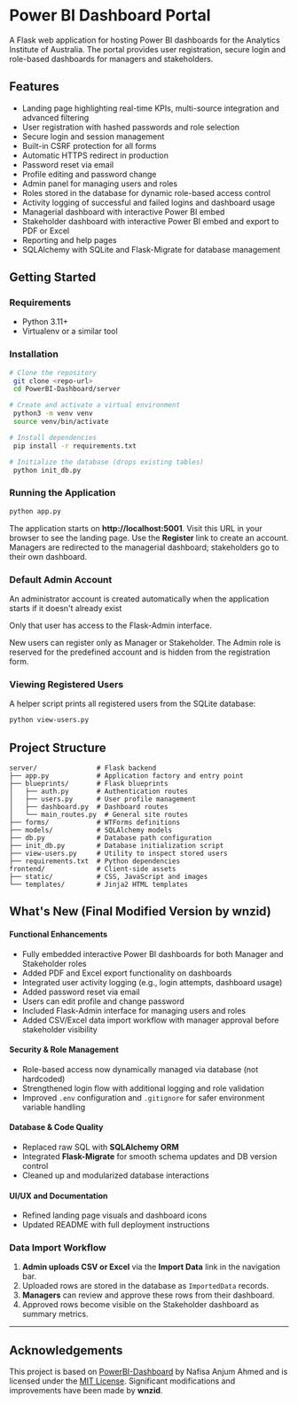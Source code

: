 # Power BI Dashboard Portal

A Flask web application for hosting Power BI dashboards for the Analytics Institute of Australia. The portal provides user registration, secure login and role-based dashboards for managers and stakeholders.

## Features

- Landing page highlighting real-time KPIs, multi-source integration and advanced filtering
- User registration with hashed passwords and role selection
- Secure login and session management
- Built-in CSRF protection for all forms
- Automatic HTTPS redirect in production
- Password reset via email
- Profile editing and password change
- Admin panel for managing users and roles
- Roles stored in the database for dynamic role-based access control
- Activity logging of successful and failed logins and dashboard usage
- Managerial dashboard with interactive Power BI embed
- Stakeholder dashboard with interactive Power BI embed and export to PDF or Excel
- Reporting and help pages
- SQLAlchemy with SQLite and Flask-Migrate for database management

## Getting Started

### Requirements

- Python 3.11+
- Virtualenv or a similar tool

### Installation

```bash
# Clone the repository
 git clone <repo-url>
 cd PowerBI-Dashboard/server

# Create and activate a virtual environment
 python3 -m venv venv
 source venv/bin/activate

# Install dependencies
 pip install -r requirements.txt

# Initialize the database (drops existing tables)
 python init_db.py
```

### Running the Application

```bash
python app.py
```

The application starts on **http://localhost:5001**. Visit this URL in your browser to see the landing page. Use the **Register** link to create an account. Managers are redirected to the managerial dashboard; stakeholders go to their own dashboard.

### Default Admin Account

An administrator account is created automatically when the application starts if it doesn't already exist

Only that user has access to the Flask-Admin interface.

New users can register only as Manager or Stakeholder. The Admin role is
reserved for the predefined account and is hidden from the registration form.

### Viewing Registered Users

A helper script prints all registered users from the SQLite database:

```bash
python view-users.py
```

## Project Structure

```
server/               # Flask backend
├── app.py            # Application factory and entry point
├── blueprints/       # Flask blueprints
│   ├── auth.py       # Authentication routes
│   ├── users.py      # User profile management
│   ├── dashboard.py  # Dashboard routes
│   └── main_routes.py  # General site routes
├── forms/            # WTForms definitions
├── models/           # SQLAlchemy models
├── db.py             # Database path configuration
├── init_db.py        # Database initialization script
├── view-users.py     # Utility to inspect stored users
├── requirements.txt  # Python dependencies
frontend/             # Client-side assets
├── static/           # CSS, JavaScript and images
└── templates/        # Jinja2 HTML templates
```

## What's New (Final Modified Version by wnzid)

#### Functional Enhancements
- Fully embedded interactive Power BI dashboards for both Manager and Stakeholder roles
- Added PDF and Excel export functionality on dashboards
- Integrated user activity logging (e.g., login attempts, dashboard usage)
- Added password reset via email
- Users can edit profile and change password
- Included Flask-Admin interface for managing users and roles
- Added CSV/Excel data import workflow with manager approval before stakeholder visibility

#### Security & Role Management
- Role-based access now dynamically managed via database (not hardcoded)
- Strengthened login flow with additional logging and role validation
- Improved `.env` configuration and `.gitignore` for safer environment variable handling

#### Database & Code Quality
- Replaced raw SQL with **SQLAlchemy ORM**
- Integrated **Flask-Migrate** for smooth schema updates and DB version control
- Cleaned up and modularized database interactions

#### UI/UX and Documentation
- Refined landing page visuals and dashboard icons
- Updated README with full deployment instructions

### Data Import Workflow
1. **Admin uploads CSV or Excel** via the **Import Data** link in the navigation bar.
2. Uploaded rows are stored in the database as `ImportedData` records.
3. **Managers** can review and approve these rows from their dashboard.
4. Approved rows become visible on the Stakeholder dashboard as summary metrics.

---

## Acknowledgements

This project is based on [PowerBI-Dashboard](https://github.com/nafisanafu15/PowerBI-Dashboard) by Nafisa Anjum Ahmed and is licensed under the [MIT License](https://opensource.org/licenses/MIT). Significant modifications and improvements have been made by **wnzid**.


